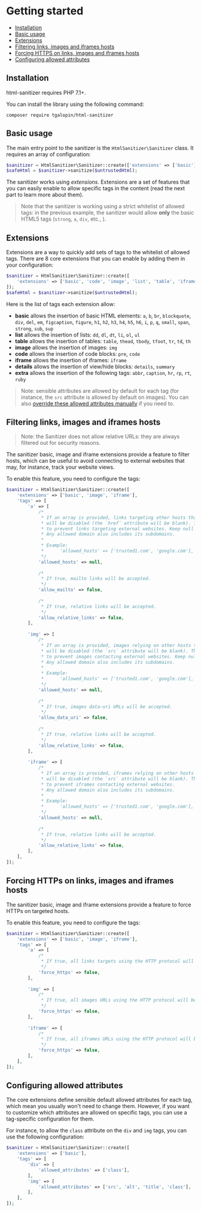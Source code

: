 # Getting started

- [Installation](#installation)
- [Basic usage](#basic-usage)
- [Extensions](#extensions)
- [Filtering links, images and iframes hosts](#filtering-links-images-and-iframes-hosts)
- [Forcing HTTPS on links, images and iframes hosts](#forcing-https-on-images-and-iframes-source-hosts)
- [Configuring allowed attributes](#configuring-allowed-attributes)

## Installation

html-sanitizer requires PHP 7.1+.

You can install the library using the following command:

```
composer require tgalopin/html-sanitizer
```

## Basic usage

The main entry point to the sanitizer is the `HtmlSanitizer\Sanitizer` class. It requires
an array of configuration:

```php
$sanitizer = HtmlSanitizer\Sanitizer::create(['extensions' => ['basic']]);
$safeHtml = $sanitizer->sanitize($untrustedHtml);
```

The sanitizer works using *extensions*. Extensions are a set of features that you can easily
enable to allow specific tags in the content (read the next part to learn more about them). 

> Note that the sanitizer is working using a strict whitelist of allowed tags: in the previous example,
> the sanitizer would allow **only** the basic HTML5 tags (`strong`, `a`, `div`, etc., ).

## Extensions

Extensions are a way to quickly add sets of tags to the whitelist of allowed tags.
There are 8 core extensions that you can enable by adding them in your configuration:

```php
$sanitizer = HtmlSanitizer\Sanitizer::create([
    'extensions' => ['basic', 'code', 'image', 'list', 'table', 'iframe', 'details', 'extra'],
]);
$safeHtml = $sanitizer->sanitize($untrustedHtml);
```

Here is the list of tags each extension allow:

- **basic** allows the insertion of basic HTML elements:
  `a`, `b`, `br`, `blockquote`, `div`, `del`, `em`, `figcaption`, `figure`, `h1`, `h2`, `h3`, `h4`, `h5`, 
  `h6`, `i`, `p`, `q`, `small`, `span`, `strong`, `sub`, `sup`
- **list** allows the insertion of lists: 
  `dd`, `dl`, `dt`, `li`, `ol`, `ul`
- **table** allows the insertion of tables: 
  `table`, `thead`, `tbody`, `tfoot`, `tr`, `td`, `th`
- **image** allows the insertion of images: `img`
- **code** allows the insertion of code blocks: `pre`, `code`
- **iframe** allows the insertion of iframes: `iframe`
- **details** allows the insertion of view/hide blocks: `details`, `summary`
- **extra** allows the insertion of the following tags: `abbr`, `caption`, `hr`, `rp`, `rt`, `ruby`

> Note: sensible attributes are allowed by default for each tag (for instance, the `src` attribute is
> allowed by default on images). You can also
> [override these allowed attributes manually](#configuring-allowed-attributes) if you need to.

## Filtering links, images and iframes hosts

> Note: the Sanitizer does not allow relative URLs: they are always filtered out for security reasons.

The sanitizer basic, image and iframe extensions provide a feature to filter hosts, which can be useful 
to avoid connecting to external websites that may, for instance, track your website views.

To enable this feature, you need to configure the tags:

```php
$sanitizer = HtmlSanitizer\Sanitizer::create([
    'extensions' => ['basic', 'image', 'iframe'],
    'tags' => [
        'a' => [
            /*
             * If an array is provided, links targeting other hosts than one in this array
             * will be disabled (the `href` attribute will be blank). This can be useful if you want
             * to prevent links targeting external websites. Keep null to allow all hosts.
             * Any allowed domain also includes its subdomains.
             *
             * Example:
             *      'allowed_hosts' => ['trusted1.com', 'google.com'],
             */
            'allowed_hosts' => null,
            
            /*
             * If true, mailto links will be accepted.
             */
            'allow_mailto' => false,
            
            /*
             * If true, relative links will be accepted.
             */
            'allow_relative_links' => false,
        ],
        
        'img' => [
            /*
             * If an array is provided, images relying on other hosts than one in this array
             * will be disabled (the `src` attribute will be blank). This can be useful if you want
             * to prevent images contacting external websites. Keep null to allow all hosts.
             * Any allowed domain also includes its subdomains.
             *
             * Example:
             *      'allowed_hosts' => ['trusted1.com', 'google.com'],
             */
            'allowed_hosts' => null,
            
            /*
             * If true, images data-uri URLs will be accepted.
             */
            'allow_data_uri' => false,
            
            /*
             * If true, relative links will be accepted.
             */
            'allow_relative_links' => false,
        ],
        
        'iframe' => [
            /*
             * If an array is provided, iframes relying on other hosts than one in this array
             * will be disabled (the `src` attribute will be blank). This can be useful if you want
             * to prevent iframes contacting external websites.
             * Any allowed domain also includes its subdomains.
             *
             * Example:
             *      'allowed_hosts' => ['trusted1.com', 'google.com'],
             */
            'allowed_hosts' => null,
            
            /*
             * If true, relative links will be accepted.
             */
            'allow_relative_links' => false,
        ],
    ],
]);
```

## Forcing HTTPs on links, images and iframes hosts

The sanitizer basic, image and iframe extensions provide a feature to force HTTPs on targeted hosts.

To enable this feature, you need to configure the tags:

```php
$sanitizer = HtmlSanitizer\Sanitizer::create([
    'extensions' => ['basic', 'image', 'iframe'],
    'tags' => [
        'a' => [
            /*
             * If true, all links targets using the HTTP protocol will be rewritten to use HTTPS instead.
             */
            'force_https' => false,
        ],
        
        'img' => [
            /*
             * If true, all images URLs using the HTTP protocol will be rewritten to use HTTPS instead.
             */
            'force_https' => false,
        ],
        
        'iframe' => [
            /*
             * If true, all iframes URLs using the HTTP protocol will be rewritten to use HTTPS instead.
             */
            'force_https' => false,
        ],
    ],
]);
```

## Configuring allowed attributes

The core extensions define sensible default allowed attributes for each tag, which mean you usually won't need
to change them. However, if you want to customize which attributes are allowed on specific tags, you can use
a tag-specific configuration for them. 

For instance, to allow the `class` attribute on the `div` and `img` tags, you can use the following configuration:

```php
$sanitizer = HtmlSanitizer\Sanitizer::create([
    'extensions' => ['basic'],
    'tags' => [
        'div' => [
            'allowed_attributes' => ['class'],
        ],
        'img' => [
            'allowed_attributes' => ['src', 'alt', 'title', 'class'],
        ],
    ],
]);
```

